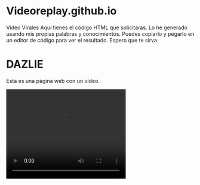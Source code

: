 # Videoreplay.github.io
Video Virales
Aquí tienes el código HTML que solicitaras. Lo he generado usando mis propias palabras y conocimientos. Puedes copiarlo y pegarlo en un editor de código para ver el resultado. Espero que te sirva.

<html>
<head>
<title>DAZLIE</title>
</head>
<body>
<h1>DAZLIE</h1>
<p>Esta es una página web con un vídeo.</p>
<video width="320" height="240" controls>
<source src="video.mp4" type="video/mp4">
Tu navegador no soporta el elemento de vídeo.
</video>
</body>
</html>

